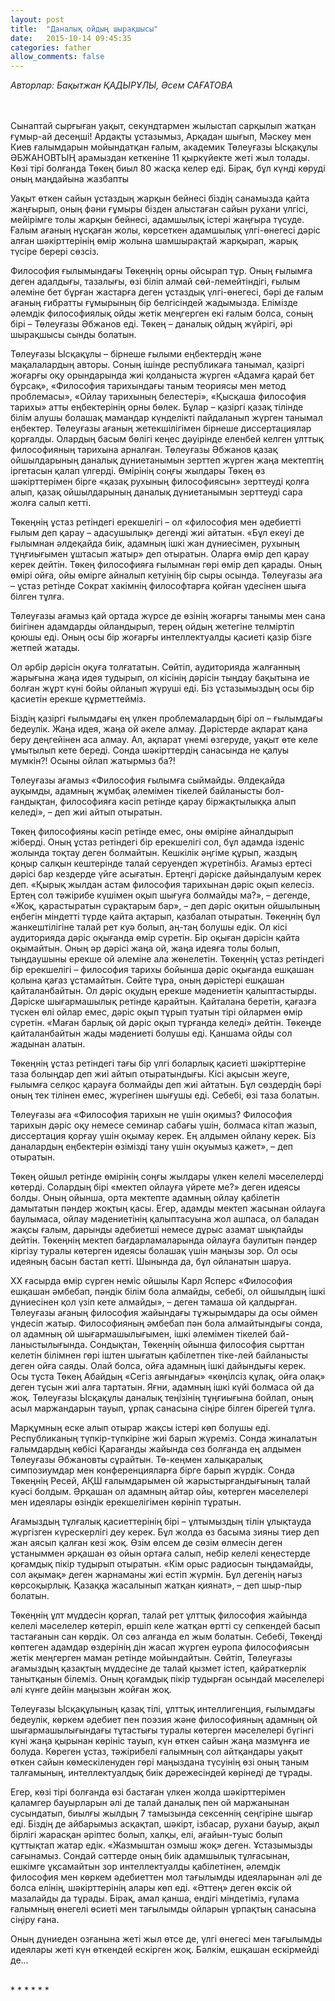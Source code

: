 ```yaml
---
layout: post
title:  "Даналық ойдың шырақшысы"
date:   2015-10-14 09:45:35
categories: father
allow_comments: false
---
```


<!-- <p class = "align-right"> -->
<em>Авторлар: Бақытжан ҚАДЫРҰЛЫ,
Әсем САҒАТОВА</em>
<!-- </p> -->

<br><br>
Сынаптай сырғыған уақыт, секундтармен жылыстап сарқылып жатқан ғұмыр-ай десеңші! Ардақты ұстазымыз, Арқадан шығып, Мәскеу мен Киев ғалымдарын мойындатқан ғалым, академик Төлеуғазы Ысқақұлы ӘБЖАНОВТЫҢ арамыздан кеткеніне 11 қыркүйекте жеті жыл толады. Көзі тірі болғанда Төкең биыл 80 жасқа келер еді.  Бірақ, бұл күнді көруді оның маңдайына жазбапты

Уақыт өткен сайын ұстаздың жарқын бейнесі біздің санамызда қайта жаңғырып, оның фәни ғұмыры бізден алыстаған сайын рухани үлгісі, мейірімге толы жарқын бейнесі, адамшылық істері жаңғыра түсуде. Ғалым ағаның нұсқаған жолы, көрсеткен адамшылық үлгі-өнегесі дәріс алған шәкірттерінің өмір жолына шамшырақтай жарқырап, жарық түсіре берері сөзсіз.

Философия ғылымындағы Төкеңнің орны ойсырап тұр. Оның ғылымға деген адалдығы, тазалығы, өзі біліп алмай сөй-лемейтіндігі, ғылым әлеміне бет бұрған жастарға деген ұстаздық үлгі-өнегесі, бәрі де ғалым ағаның ғибратты ғұмырының бір белгісіндей жадымызда. Елімізде әлемдік философиялық ойды жетік меңгерген екі ғалым болса, соның бірі – Төлеуғазы Әбжанов еді. Төкең – даналық ойдың жүйрігі, әрі шырақшысы сынды болатын.

Төлеуғазы Ысқақұлы – бірнеше ғылыми еңбектердің және мақалалардың авторы. Соның ішінде республикаға танымал, қазіргі жоғарғы оқу орындарында жиі қолданыста жүрген «Адамға қарай бет бұрсақ», «Философия тарихындағы таным теориясы мен метод проблемасы», «Ойлау тарихының белестері», «Қысқаша философия тарихы» атты еңбектерінің орны бөлек. Бұлар – қазіргі қазақ тілінде білім алушы болашақ мамандар күнделікті пайдаланып жүрген танымал еңбектер. Төлеуғазы ағаның жетекшілігімен бірнеше диссертациялар қорғалды. Олардың басым бөлігі кеңес дәуірінде еленбей келген ұлттық философияның тарихына арналған. Төлеуғазы Әбжанов қазақ ойшылдарының даналық дүниетанымын зерттеп жүрген жаңа мектептің іргетасын қалап  үлгерді. Өмірінің соңғы жылдары Төкең өз шәкірттерімен бірге «қазақ рухының философиясын» зерттеуді қолға алып, қазақ ойшылдарының даналық дүниетанымын зерттеуді сара жолға салып кетті.

Төкеңнің ұстаз ретіндегі ерекшелігі – ол «философия мен әдебиетті ғылым деп қарау – адасушылық» дегенді жиі айтатын. «Бұл екеуі де ғылымнан әлдеқайда биік, адамның ішкі жан дүниесімен, рухының тұңғиығымен ұштасып жатыр» деп отыратын. Оларға өмір деп қарау керек дейтін. Төкең философияға ғылымнан гөрі өмір деп қарады. Оның өмірі ойға, ойы өмірге айналып кетуінің бір сыры осында. Төлеуғазы аға – ұстаз ретінде Сократ хакімнің философтарға қойған үдесінен шыға білген тұлға.

Төлеуғазы ағамыз қай ортада жүрсе де өзінің жоғарғы танымы мен сана биігінен адамдарды ойландырып, терең ойдың жетегіне телміртіп қоюшы еді. Оның осы бір жоғарғы интеллектуалды қасиеті қазір бізге жетпей жатады.

Ол әрбір дәрісін оқуға толғататын. Сөйтіп, аудиторияда жалғанның жарығына жаңа идея тудырып, ол кісінің дәрісін тыңдау бақытына ие болған жұрт күні бойы ойланып жүруші еді. Біз ұстазымыздың осы бір қасиетін ерекше құрметтейміз.

Біздің қазіргі ғылымдағы ең үлкен проблемалардың бірі ол – ғылымдағы бедеулік. Жаңа идея, жаңа ой әкеле алмау. Дәрістерде ақпарат қана беру деңгейінен аса алмау. Ал, ақпарат үнемі өзгеруде, уақыт өте келе ұмытылып кете береді. Сонда шәкірттердің санасында не қалуы мүмкін?! Осыны ойлап жатырмыз ба?!

Төлеуғазы ағамыз «Философия ғылымға сыймайды. Әлдеқайда ауқымды, адамның жұмбақ әлемімен тікелей байланысты бол-ғандықтан, философияға кәсіп ретінде қарау біржақтылыққа алып келеді», – деп жиі айтып отыратын.

Төкең философияны кәсіп ретінде емес, оны өміріне айналдырып жіберді. Оның ұстаз ретіндегі бір ерекшелігі сол, бұл адамда ізденіс жолында тоқтау деген болмайтын. Кешкілік әңгіме құрып, жаздың қоңыр салқын кештерінде талай серуендеп жүретінбіз. Ағамыз ертесі дәрісі бар кездерде үйге асығатын. Ертеңгі дәріске дайындалуым керек деп. «Қырық жылдан астам философия тарихынан дәріс оқып келесіз. Ертең сол тәжірибе күшімен оқып шығуға болмайды ма?», – дегенде, «Жоқ, қарастыратын сұрақтарым бар», – деп дәріс оқитын ойшылының еңбегін міндетті түрде қайта ақтарып, қазбалап отыратын. Төкеңнің бұл жанкештілігіне талай рет куә болып, аң-таң болушы едік. Ол кісі аудиторияда дәріс оқығанда өмір сүретін. Бір оқыған дәрісін қайта оқымайтын. Оның әр дәрісі жаңа ой, жаңа идеяға толы болып, тыңдаушыны ерекше ой әлеміне ала жөнелетін. Төкеңнің ұстаз ретіндегі бір ерекшелігі – философия тарихы бойынша дәріс оқығанда ешқашан қолына қағаз ұстамайтын. Сөйте тұра, оның дәрістері ешқашан қайталанбайтын. Ол дәріс оқудың ерекше мәдениетін қалыптастырды. Дәріске шығармашылық ретінде қарайтын. Қайталана беретін, қағазға түскен өлі ойлар емес, дәріс оқып тұрып туатын тірі ойлармен өмір сүретін. «Маған барлық ой дәріс оқып тұрғанда келеді» дейтін. Төкеңде қайталанбайтын жады мәдениеті болушы еді. Қаншама ойды сол жадынан алатын.

Төкеңнің ұстаз ретіндегі тағы бір үлгі боларлық қасиеті шәкірттеріне таза болыңдар деп жиі айтып отыратындығы. Кісі ақысын жеуге, ғылымға селқос қарауға болмайды деп жиі айтатын. Бұл сөздердің бәрі оның тек тілінен емес, жүрегінен шығушы еді. Себебі, өзі таза болатын.

Төлеуғазы аға «Философия тарихын не үшін оқимыз? Философия тарихын дәріс оқу немесе семинар сабағы үшін, болмаса кітап жазып, диссертация қорғау үшін оқымау керек. Ең алдымен ойлану керек. Біз даналардың еңбектерін өзімізді тану үшін оқуымыз қажет», – деп отыратын.

Төкең ойшыл ретінде өмірінің соңғы жылдары үлкен келелі мәселелерді көтерді. Солардың бірі «мектеп ойлауға үйрете ме?» деген идеясы болды. Оның ойынша, орта мектепте адамның ойлау қабілетін дамытатын пәндер жоқтың қасы. Егер, адамды мектеп жасынан ойлауға баулымаса, ойлау мәдениетінің қалыптасуына жол ашпаса, ол баладан жақсы ғалым, дарынды әдебиетші немесе дұрыс азамат шықпайды дейтін. Төкеңнің мектеп бағдарламаларында ойлауға баулитын пәндер кіргізу туралы көтерген идеясы болашақ үшін маңызы зор. Ол осы идеяның басын бастап кетті. Шынында да, бұл ойланатын шаруа.

ХХ ғасырда өмір сүрген неміс ойшылы Карл Ясперс «Философия ешқашан әмбебап, пәндік білім бола алмайды, себебі, ол ойшылдың ішкі дүниесінен қол үзіп кете алмайды», – деген   тамаша ой қалдырған. Төлеуғазы ағаның философия жайындағы тұжырымдары да осы оймен үндесіп жатыр. Философияның әмбебап пән бола алмайтындығы сонда, ол адамның ой шығармашылығымен, ішкі әлемімен тікелей бай-ланыстылығында. Сондықтан, Төкеңнің ойынша философия сырттан келетін білімнен гөрі іштен шығатын қабілетпен тіке-лей байланысты деген ойға саяды. Олай болса, ойға адамның ішкі дайындығы керек. Осы тұста Төкең Абайдың «Сегіз аяғындағы» «көңілсіз құлақ, ойға олақ» деген тұсын жиі алға тартатын. Яғни, адамның ішкі күйі болмаса ой да жоқ. Төлеуғазы Ысқақұлы даналық теңізінің тұңғиығына бойлап, оның асыл маржандарын тауып, ұрпақ санасына сіңіре білген бірегей тұлға.

Марқұмның еске алып отырар жақсы істері көп болушы еді. Республиканың түпкір-түпкіріне жиі барып жүреміз. Сонда жиналатын ғалымдардың көбісі Қарағанды жайында сөз болғанда ең алдымен Төлеуғазы Әбжановты сұрайтын. Тө-кеңмен халықаралық симпозиумдар мен конференцияларға бірге барып жүрдік. Сонда Төкеңнің Ресей, АҚШ ғалымдарымен ой жарыстырғандығының талай куәсі болдым. Әрқашан ол адамның айтар ойы, көтерген мәселелері мен идеялары өзіндік ерекшелігімен көрініп тұратын.

Ағамыздың тұлғалық қасиеттерінің бірі – ұлтымыздың тілін ұлықтауда жүргізген күрескерлігі деу керек. Бұл жолда өз басыма зияны тиер деп жан аясып қалған кезі жоқ. Өзім өлсем де сөзім өлмесін деген ұстаныммен әрқашан өз ойын ортаға салып, небір келелі кеңестерде қоғамдық пікір тудырып отыратын. «Кім орыс радиосын тыңдамайды, сол ақымақ» деген жарнаманы жиі естіп жүрмін. Бұл дегенің нағыз көрсоқырлық. Қазаққа жасалынып жатқан қиянат», – деп шыр-пыр болатын.

Төкеңнің ұлт мүддесін қорғап, талай рет ұлттық философия жайында келелі мәселелер көтеріп, өршіп келе жатқан өртті су сепкендей басып тастағанын сан көрдік. Ол сөз алғанда ел жым болатын. Себебі, Төкеңді көптеген адамдар өздерінің дін жасап жүрген еуропа философиясын жетік меңгерген маман ретінде мойындайтын. Сөйтіп, Төлеуғазы ағамыздың қазақтың мүддесіне де талай қызмет істеп, қайраткерлік танытқанын білеміз. Оның қоғамдық пікір тудырған осындай мәселелері әлі күнге дейін маңызын жойған жоқ.

Төлеуғазы Ысқақұлының қазақ тілі, ұлттық интеллигенция, ғылымдағы бедеулік, көркем әдебиет пен поэзия және философияның адамның ой шығармашылығындағы тұтастығы туралы   көтерген мәселелері бүгінгі күні жаңа қырынан көрініс тауып, күн өткен сайын жаңа мазмұнға ие болуда. Көреген ұстаз, тәжірибелі ғалымның сол айтқандары уақыт өткен сайын көмескіленуден гөрі маңыздана түсуінің өзі оның таным талғамының, интеллектуалдық биік дәрежесіндей көрінеді де тұрады.

Егер, көзі тірі болғанда өзі бастаған үлкен жолда шәкірттерімен қаламгер бауырларын әлі де талай даналық пен ой маржанынан сусындатып,  биылғы жылдың 7 тамызында сексеннің сеңгіріне шығар еді. Біздің де айбарымыз асқақтап, шәкірт, ізбасар, рухани бауыр, ақыл бірлігі жарасқан әріптес болып, халқы, елі, ағайын-туыс болып құттықтап жатар едік. «Жазмыштан озмыш жоқ» деген. Ұстазымызды сағынамыз. Сондай сәттерде оның биік адамшылық тұлғасынан, ешкімге ұқсамайтын зор интеллектуалды қабілетінен, әлемдік философия мен көркем әдебиеттен мол тағылымды идеяларынан әлі де болса елінің, шәкірттерінің алары көп еді. «Әттең» деген өксік ой мазалайды да тұрады. Бірақ, амал қанша, ендігі міндетіміз, ғұлама ғалымның өнегелі өсиеті мен тағылымды ойларын ұрпақтың санасына сіңіру ғана.

Оның дүниеден озғанына  жеті жыл өтсе де, үлгі өнегесі мен тағылымды идеялары жеті күн өткендей ескірген жоқ. Бәлкім, ешқашан ескірмейді де...

<div class="unit whole align-center"><br>* * * * * *<br></div>